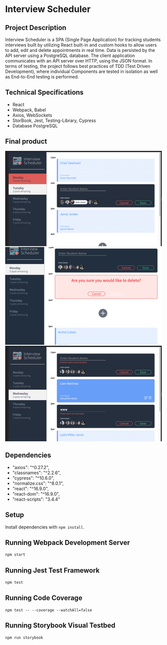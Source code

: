 # Interview Scheduler

## Project Description

Interview Scheduler is a SPA (Single Page Application) for tracking students interviews built by utilizing React built-in and custom hooks to allow users to add, edit and delete appointments in real time. Data is persisted by the API server using a PostgreSQL database. The client application communicates with an API server over HTTP, using the JSON format. In terms of testing, the project follows best practices of TDD (Test Driven Development), where individual Components are tested in isolation as well as End-to-End testing is performed.

## Technical Specifications

* React
* Webpack, Babel
* Axios, WebSockets
* StorBook, Jest, Testing-Library, Cypress
* Database PostgreSQL

## Final product

!["Appointment-Day select in hover mode"](https://github.com/wesleyweitianqi/scheduler/blob/master/docs/appointment%20day%20select%20in%20hover.png?raw=true)
!["Appointment delete and edit"](https://github.com/wesleyweitianqi/scheduler/blob/master/docs/appointment%20delete%20and%20edit.png?raw=true)
!["Appointment book reminder"](https://github.com/wesleyweitianqi/scheduler/blob/master/docs/bookinterview%20reminder.png?raw=true)

## Dependencies

  -  "axios": "^0.27.2",
  -  "classnames": "^2.2.6",
  -  "cypress": "^10.6.0",
  -  "normalize.css": "^8.0.1",
  -  "react": "^16.9.0",
  -  "react-dom": "^16.9.0",
  -  "react-scripts": "3.4.4"

## Setup

Install dependencies with `npm install`.

## Running Webpack Development Server

```sh
npm start
```
## Running Jest Test Framework

```sh
npm test
```
## Running Code Coverage

```
npm test -- --coverage --watchAll=false 
```

## Running Storybook Visual Testbed

```sh
npm run storybook
```

